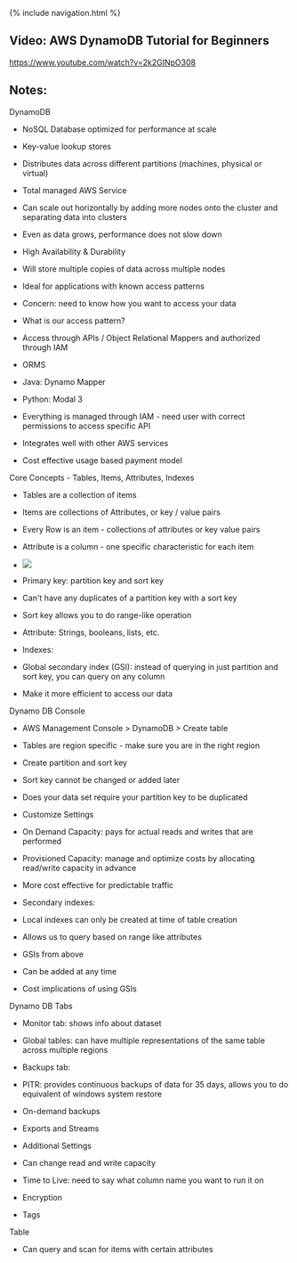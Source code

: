 {% include navigation.html %}

## Video: AWS DynamoDB Tutorial for Beginners

https://www.youtube.com/watch?v=2k2GINpO308

## Notes:
DynamoDB

-   NoSQL Database optimized for performance at scale

-   Key-value lookup stores

-   Distributes data across different partitions (machines, physical or virtual)

-   Total managed AWS Service

-   Can scale out horizontally by adding more nodes onto the cluster and separating data into clusters

-   Even as data grows, performance does not slow down

-   High Availability & Durability

-   Will store multiple copies of data across multiple nodes

-   Ideal for applications with known access patterns

-   Concern: need to know how you want to access your data

-   What is our access pattern?

-   Access through APIs / Object Relational Mappers and authorized through IAM

-   ORMS

-   Java: Dynamo Mapper

-   Python: Modal 3

-   Everything is managed through IAM - need user with correct permissions to access specific API

-   Integrates well with other AWS services 

-   Cost effective usage based payment model

Core Concepts - Tables, Items, Attributes, Indexes

-   Tables are a collection of items

-   Items are collections of Attributes, or key / value pairs

-   Every Row is an item - collections of attributes or key value pairs

-   Attribute is a column - one specific characteristic for each item

-   ![](https://lh5.googleusercontent.com/M6wSOXgQQ3poXX_TRKOxMfGEZrX2dxwqht9c3UjSzAoavo1XqjLGGgorBo8-UU_YnPx10O2nYgU9yYJUAaUSdXacaTBrfrm4YwBtglB6tdxRcVWxQSF5tqTx8Sr9T_g0cmbsvXtE6HSXxmgaBA)

-   Primary key: partition key and sort key

-   Can't have any duplicates of a partition key with a sort key

-   Sort key allows you to do range-like operation

-   Attribute: Strings, booleans, lists, etc.

-   Indexes:

-   Global secondary index (GSI): instead of querying in just partition and sort key, you can query on any column

-   Make it more efficient to access our data

Dynamo DB Console

-   AWS Management Console > DynamoDB > Create table

-   Tables are region specific - make sure you are in the right region

-   Create partition and sort key

-   Sort key cannot be changed or added later

-   Does your data set require your partition key to be duplicated

-   Customize Settings

-   On Demand Capacity: pays for actual reads and writes that are performed 

-   Provisioned Capacity: manage and optimize costs by allocating read/write capacity in advance

-   More cost effective for predictable traffic

-   Secondary indexes:

-   Local indexes can only be created at time of table creation

-   Allows us to query based on range like attributes

-   GSIs from above

-   Can be added at any time

-   Cost implications of using GSIs

Dynamo DB Tabs

-   Monitor tab: shows info about dataset

-   Global tables: can have multiple representations of the same table across multiple regions 

-   Backups tab: 

-   PITR: provides continuous backups of data for 35 days, allows you to do equivalent of windows system restore

-   On-demand backups

-   Exports and Streams

-   Additional Settings

-   Can change read and write capacity

-   Time to Live: need to say what column name you want to run it on

-   Encryption

-   Tags

Table

-   Can query and scan for items with certain attributes


